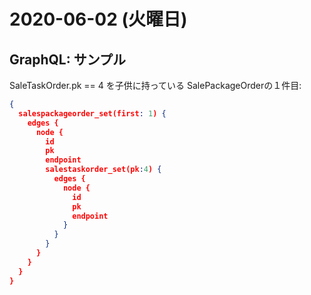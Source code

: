 # 2020-06-02 (火曜日)

## GraphQL: サンプル

SaleTaskOrder.pk == 4 を子供に持っている SalePackageOrderの１件目:

~~~json
{
  salespackageorder_set(first: 1) {
    edges {
      node {
        id
        pk
        endpoint
        salestaskorder_set(pk:4) {
          edges {
            node {
              id
              pk
              endpoint
            }
          }
        }
      }
    }
  }
}
~~~
